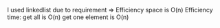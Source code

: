I used linkedlist due to requirement 
=> Efficiency space is O(n)
Efficiency time:
 get all is O(n)
 get one element is O(n)
